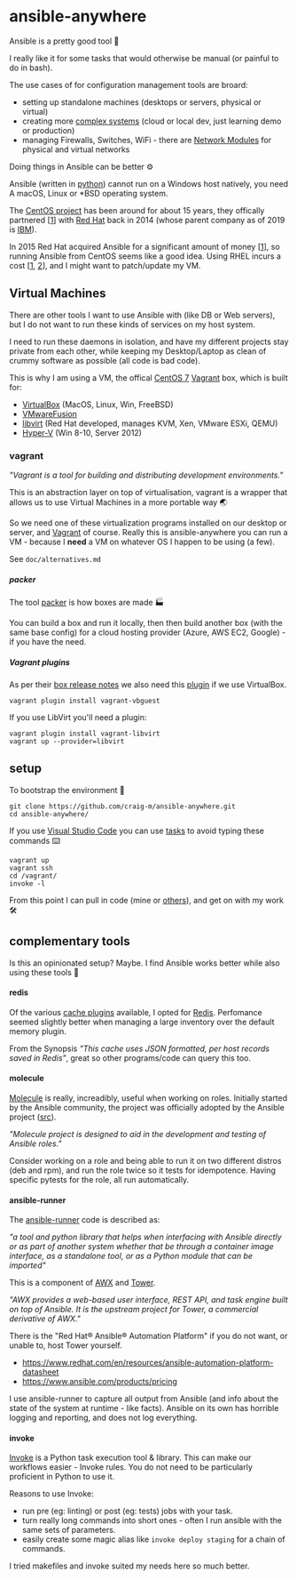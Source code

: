 # ansible-anywhere

Ansible is a pretty good tool 🔧

I really like it for some tasks that would otherwise be manual (or painful to do in bash).

The use cases of for configuration management tools are broard:

* setting up standalone machines (desktops or servers, physical or virtual)
* creating more [complex systems](https://github.com/donnemartin/system-design-primer) (cloud or local dev, just learning demo or production)
* managing Firewalls, Switches, WiFi - there are [Network Modules](https://docs.ansible.com/ansible/latest/network/index.html) for physical and virtual networks

Doing things in Ansible can be better ⚙️

Ansible (written in [python](https://www.python.org/)) cannot run on a Windows host natively, you need A macOS, Linux or *BSD operating system.

The [CentOS project](https://en.wikipedia.org/wiki/CentOS) has been around for about 15 years, they  offically partnered [[1](https://www.redhat.com/en/about/press-releases/red-hat-and-centos-join-forces)] with [Red Hat](https://en.wikipedia.org/wiki/Red_Hat) back in 2014 (whose parent company as of 2019 is [IBM](https://en.wikipedia.org/wiki/IBM)).

In 2015 Red Hat acquired Ansible for a significant amount of money [[1](https://www.redhat.com/en/about/press-releases/red-hat-acquire-it-automation-and-devops-leader-ansible)], so running Ansible from CentOS seems like a good idea. Using RHEL incurs a cost [[1](https://access.redhat.com/articles/11258), [2](https://www.redhat.com/en/resources/Linux-rhel-subscription-guide)], and I might want to patch/update my VM.


## Virtual Machines

There are other tools I want to use Ansible with (like DB or Web servers), but I do not want to run these kinds of services on my host system.

I need to run these daemons in isolation, and have my different projects stay private from each other, while keeping my Desktop/Laptop as clean of crummy software as possible (all code is bad code).

This is why I am using a VM, the offical [CentOS 7](https://app.vagrantup.com/centos/boxes/7/versions/1905.1) [Vagrant](https://github.com/hashicorp/vagrant) box, which is built for:

* [VirtualBox](https://www.virtualbox.org/) (MacOS, Linux, Win, FreeBSD)
* [VMwareFusion](https://www.vmware.com/au/products/fusion.html)
* [libvirt](https://en.wikipedia.org/wiki/Libvirt) (Red Hat developed, manages KVM, Xen, VMware ESXi, QEMU)
* [Hyper-V](https://docs.microsoft.com/en-us/windows-server/virtualization/hyper-v/hyper-v-technology-overview) (Win 8-10, Server 2012)


### vagrant

_"Vagrant is a tool for building and distributing development environments."_

This is an abstraction layer on top of virtualisation, vagrant is a wrapper that allows us to use Virtual Machines in a more portable way 🌏

So we need one of these virtualization programs installed on our desktop or server, and [Vagrant](https://www.vagrantup.com/downloads.html) of course. Really this is ansible-anywhere you can run a VM - because I **need** a VM on whatever OS I happen to be using (a few).

See `doc/alternatives.md`

##### packer

The tool [packer](https://packer.io/) is how boxes are made 🏭

You can build a box and run it locally, then then build another box (with the same base config) for a cloud hosting provider (Azure, AWS EC2, Google) - if you have the need.


##### Vagrant plugins

As per their [box release notes](https://blog.centos.org/2019/07/updated-centos-vagrant-images-available-v1905-01/) we also need this [plugin](https://www.vagrantup.com/docs/plugins/) if we use VirtualBox.

```
vagrant plugin install vagrant-vbguest
```

If you use LibVirt you'll need a plugin:

```
vagrant plugin install vagrant-libvirt
vagrant up --provider=libvirt
```


## setup

To bootstrap the environment 🚀

```
git clone https://github.com/craig-m/ansible-anywhere.git
cd ansible-anywhere/
```

If you use [Visual Studio Code](https://code.visualstudio.com/) you can use [tasks](https://code.visualstudio.com/docs/editor/tasks) to avoid typing these commands ⌨️

```
vagrant up
vagrant ssh
cd /vagrant/
invoke -l
```


From this point I can pull in code  (mine or [others](https://galaxy.ansible.com/)), and get on with my work 🛠


## complementary tools

Is this an opinionated setup? Maybe. I find Ansible works better while also using these tools 🤹


#### redis

Of the various [cache plugins](https://docs.ansible.com/ansible/latest/plugins/cache.html) available, I opted for [Redis](https://redis.io/). Perfomance seemed slightly better when managing a large inventory over the default memory plugin.

From the Synopsis _"This cache uses JSON formatted, per host records saved in Redis"_, great so other programs/code can query this too.


#### molecule

[Molecule](https://molecule.readthedocs.io/en/latest/) is really, increadibly, useful when working on roles. Initially started by the Ansible community, the project was officially adopted by the Ansible project ([src](https://www.ansible.com/practical-ansible-testing-with-molecule)).

_"Molecule project is designed to aid in the development and testing of Ansible roles."_

Consider working on a role and being able to run it on two different distros (deb and rpm), and run the role twice so it tests for idempotence. Having specific pytests for the role, all run automatically.


#### ansible-runner

The [ansible-runner](https://github.com/ansible/ansible-runner) code is described as:

_"a tool and python library that helps when interfacing with Ansible directly or as part of another system whether that be through a container image interface, as a standalone tool, or as a Python module that can be imported"_

This is a component of [AWX](https://github.com/ansible/awx) and [Tower](https://www.ansible.com/products/tower).

_"AWX provides a web-based user interface, REST API, and task engine built on top of Ansible. It is the upstream project for Tower, a commercial derivative of AWX."_


There is the "Red Hat® Ansible® Automation Platform" if you do not want, or unable to, host Tower yourself.

* https://www.redhat.com/en/resources/ansible-automation-platform-datasheet
* https://www.ansible.com/products/pricing


I use ansible-runner to capture all output from Ansible (and info about the state of the system at runtime - like facts). Ansible on its own has horrible logging and reporting, and does not log everything.


#### invoke

[Invoke](http://www.pyinvoke.org/) is a Python task execution tool & library. This can make our workflows easier - Invoke rules. You do not need to be particularly proficient in Python to use it.

Reasons to use Invoke:

* run pre (eg: linting) or post (eg: tests) jobs with your task.
* turn really long commands into short ones - often I run ansible with the same sets of parameters.
* easily create some magic alias like `invoke deploy staging` for a chain of commands.

I tried makefiles and invoke suited my needs here so much better.